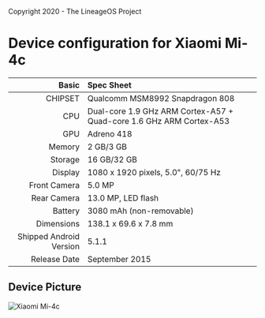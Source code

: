 Copyright 2020 - The LineageOS Project

Device configuration for Xiaomi Mi-4c
===

Basic | Spec Sheet
---:|:---
CHIPSET | Qualcomm MSM8992 Snapdragon 808
CPU | Dual-core 1.9 GHz ARM Cortex-A57 + Quad-core 1.6 GHz ARM Cortex-A53
GPU | Adreno 418
Memory | 2 GB/3 GB
Storage | 16 GB/32 GB
Display | 1080 x 1920 pixels, 5.0", 60/75 Hz
Front Camera | 5.0 MP
Rear Camera | 13.0 MP, LED flash
Battery | 3080 mAh (non-removable)
Dimensions | 138.1 x 69.6 x 7.8 mm
Shipped Android Version | 5.1.1
Release Date | September 2015

## Device Picture

![Xiaomi Mi-4c](https://telegra.ph/file/47021f3985a3d3495c5d6.png "Xiaomi Mi-4c")
